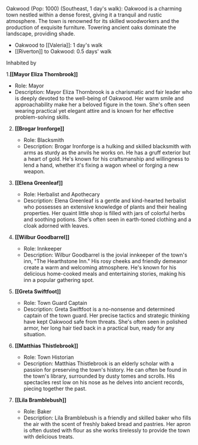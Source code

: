 Oakwood (Pop: 1000) (Southeast, 1 day's walk): Oakwood is a charming town nestled within a dense forest, giving it a tranquil and rustic atmosphere. The town is renowned for its skilled woodworkers and the production of exquisite furniture. Towering ancient oaks dominate the landscape, providing shade.

- Oakwood to [[Valeria]]: 1 day's walk
- [[Riverton]] to Oakwood: 0.5 days' walk

Inhabited by 

1.**[[Mayor Eliza Thornbrook]]**
    
   - Role: Mayor
   - Description: Mayor Eliza Thornbrook is a charismatic and fair leader who is deeply devoted to the well-being of Oakwood. Her warm smile and approachability make her a beloved figure in the town. She's often seen wearing practical yet elegant attire and is known for her effective problem-solving skills.
2. **[[Brogar Ironforge]]**
    
    - Role: Blacksmith
    - Description: Brogar Ironforge is a hulking and skilled blacksmith with arms as sturdy as the anvils he works on. He has a gruff exterior but a heart of gold. He's known for his craftsmanship and willingness to lend a hand, whether it's fixing a wagon wheel or forging a new weapon.
3. **[[Elena Greenleaf]]**
    
    - Role: Herbalist and Apothecary
    - Description: Elena Greenleaf is a gentle and kind-hearted herbalist who possesses an extensive knowledge of plants and their healing properties. Her quaint little shop is filled with jars of colorful herbs and soothing potions. She's often seen in earth-toned clothing and a cloak adorned with leaves.
4. **[[Wilbur Goodbarrel]]**
    
    - Role: Innkeeper
    - Description: Wilbur Goodbarrel is the jovial innkeeper of the town's inn, "The Hearthstone Inn." His rosy cheeks and friendly demeanor create a warm and welcoming atmosphere. He's known for his delicious home-cooked meals and entertaining stories, making his inn a popular gathering spot.
5. **[[Greta Swiftfoot]]**
    
    - Role: Town Guard Captain
    - Description: Greta Swiftfoot is a no-nonsense and determined captain of the town guard. Her precise tactics and strategic thinking have kept Oakwood safe from threats. She's often seen in polished armor, her long hair tied back in a practical bun, ready for any situation.
6. **[[Matthias Thistlebrook]]**
    
    - Role: Town Historian
    - Description: Matthias Thistlebrook is an elderly scholar with a passion for preserving the town's history. He can often be found in the town's library, surrounded by dusty tomes and scrolls. His spectacles rest low on his nose as he delves into ancient records, piecing together the past.
7. **[[Lila Bramblebush]]**
    
    - Role: Baker
    - Description: Lila Bramblebush is a friendly and skilled baker who fills the air with the scent of freshly baked bread and pastries. Her apron is often dusted with flour as she works tirelessly to provide the town with delicious treats.